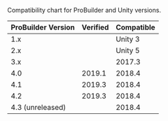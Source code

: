 Compatibility chart for ProBuilder and Unity versions.

| ProBuilder Version | Verified    | Compatible |
|--------------------|-------------|------------|
| 1.x                |             | Unity 3    |
| 2.x                |             | Unity 5    |
| 3.x                |             | 2017.3     |
| 4.0                |   2019.1    | 2018.4     |
| 4.1                |   2019.3    | 2018.4     |
| 4.2                |   2019.3    | 2018.4     |
| 4.3 (unreleased)   |             | 2018.4     |